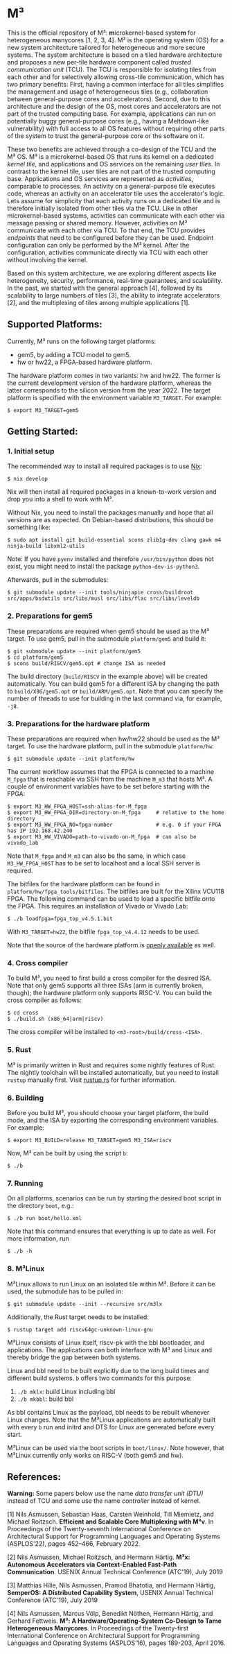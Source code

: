 M³
==

This is the official repository of M³: **m**icrokernel-based syste**m** for heterogeneous **m**anycores [1, 2, 3, 4]. M³ is the operating system (OS) for a new system architecture tailored for heterogeneous and more secure systems. The system architecture is based on a tiled hardware architecture and proposes a new per-tile hardware component called *trusted communication unit* (TCU). The TCU is responsible for isolating tiles from each other and for selectively allowing cross-tile communication, which has two primary benefits: First, having a common interface for all tiles simplifies the management and usage of heterogeneous tiles (e.g., collaboration between general-purpose cores and accelerators). Second, due to this architecture and the design of the OS, most cores and accelerators are not part of the trusted computing base. For example, applications can run on potentially buggy general-purpose cores (e.g., having a Meltdown-like vulnerability) with full access to all OS features without requiring other parts of the system to trust the general-purpose core or the software on it.

These two benefits are achieved through a co-design of the TCU and the M³ OS. M³ is a microkernel-based OS that runs its kernel on a dedicated *kernel tile*, and applications and OS services on the remaining *user tiles*. In contrast to the kernel tile, user tiles are not part of the trusted computing base. Applications and OS services are represented as *activities*, comparable to processes. An activity on a general-purpose tile executes code, whereas an activity on an accelerator tile uses the accelerator's logic. Lets assume for simplicity that each activity runs on a dedicated tile and is therefore initially isolated from other tiles via the TCU. Like in other microkernel-based systems, activities can communicate with each other via message passing or shared memory. However, activities on M³ communicate with each other via TCU. To that end, the TCU provides *endpoints* that need to be configured before they can be used. Endpoint configuration can only be performed by the M³ kernel. After the configuration, activities communicate directly via TCU with each other without involving the kernel.

Based on this system architecture, we are exploring different aspects like heterogeneity, security, performance, real-time guarantees, and scalability. In the past, we started with the general approach [4], followed by its scalability to large numbers of tiles [3], the ability to integrate accelerators [2], and the multiplexing of tiles among multiple applications [1].

Supported Platforms:
--------------------

Currently, M³ runs on the following target platforms:

- gem5, by adding a TCU model to gem5.
- hw or hw22, a FPGA-based hardware platform.

The hardware platform comes in two variants: hw and hw22. The former is the current development version of the hardware platform, whereas the latter corresponds to the silicon version from the year 2022. The target platform is specified with the environment variable `M3_TARGET`. For example:

    $ export M3_TARGET=gem5

Getting Started:
----------------

### 1. Initial setup

The recommended way to install all required packages is to use [Nix](https://nixos.org/):

    $ nix develop

Nix will then install all required packages in a known-to-work version and drop you into a shell to work with M³.

Without Nix, you need to install the packages manually and hope that all versions are as expected. On Debian-based distributions, this should be something like:

    $ sudo apt install git build-essential scons zlib1g-dev clang gawk m4 ninja-build libxml2-utils

Note: If you have `pyenv` installed and therefore `/usr/bin/python` does not exist, you might need to install the package `python-dev-is-python3`.

Afterwards, pull in the submodules:

    $ git submodule update --init tools/ninjapie cross/buildroot src/apps/bsdutils src/libs/musl src/libs/flac src/libs/leveldb

### 2. Preparations for gem5

These preparations are required when gem5 should be used as the M³ target. To use gem5, pull in the submodule `platform/gem5` and build it:

    $ git submodule update --init platform/gem5
    $ cd platform/gem5
    $ scons build/RISCV/gem5.opt # change ISA as needed

The build directory (`build/RISCV` in the example above) will be created automatically. You can build gem5 for a different ISA by changing the path to `build/X86/gem5.opt` or `build/ARM/gem5.opt`. Note that you can specify the number of threads to use for building in the last command via, for example, `-j8`.

### 3. Preparations for the hardware platform

These preparations are required when hw/hw22 should be used as the M³ target. To use the hardware platform, pull in the submodule `platform/hw`:

    $ git submodule update --init platform/hw

The current workflow assumes that the FPGA is connected to a machine `M_fpga` that is reachable via SSH from the machine `M_m3` that hosts M³. A couple of environment variables have to be set before starting with the FPGA:

    $ export M3_HW_FPGA_HOST=ssh-alias-for-M_fpga
    $ export M3_HW_FPGA_DIR=directory-on-M_fpga     # relative to the home directory
    $ export M3_HW_FPGA_NO=fpga-number              # e.g. 0 if your FPGA has IP 192.168.42.240
    $ export M3_HW_VIVADO=path-to-vivado-on-M_fpga  # can also be vivado_lab

Note that `M_fpga` and `M_m3` can also be the same, in which case `M3_HW_FPGA_HOST` has to be set to localhost and a local SSH server is required.

The bitfiles for the hardware platform can be found in `platform/hw/fpga_tools/bitfiles`. The bitfiles are built for the Xilinx VCU118 FPGA. The following command can be used to load a specific bitfile onto the FPGA. This requires an installation of Vivado or Vivado Lab:

    $ ./b loadfpga=fpga_top_v4.5.1.bit

With `M3_TARGET=hw22`, the bitfile `fpga_top_v4.4.12` needs to be used.

Note that the source of the hardware platform is [openly available](https://github.com/Barkhausen-Institut/M3-hardware) as well.

### 4. Cross compiler

To build M³, you need to first build a cross compiler for the desired ISA. Note that only gem5 supports all three ISAs (arm is currently broken, though); the hardware platform only supports RISC-V. You can build the cross compiler as follows:

    $ cd cross
    $ ./build.sh (x86_64|arm|riscv)

The cross compiler will be installed to ``<m3-root>/build/cross-<ISA>``.

### 5. Rust

M³ is primarily written in Rust and requires some nightly features of Rust. The nightly toolchain will be installed automatically, but you need to install `rustup` manually first. Visit [rustup.rs](https://rustup.rs/) for further information.

### 6. Building

Before you build M³, you should choose your target platform, the build mode, and the ISA by exporting the corresponding environment variables. For example:

    $ export M3_BUILD=release M3_TARGET=gem5 M3_ISA=riscv

Now, M³ can be built by using the script `b`:

    $ ./b

### 7. Running

On all platforms, scenarios can be run by starting the desired boot script in the directory `boot`, e.g.:

    $ ./b run boot/hello.xml

Note that this command ensures that everything is up to date as well. For more information, run

    $ ./b -h

### 8. M³Linux

M³Linux allows to run Linux on an isolated tile within M³. Before it can be used, the submodule has to be pulled in:

    $ git submodule update --init --recursive src/m3lx

Additionally, the Rust target needs to be installed:

    $ rustup target add riscv64gc-unknown-linux-gnu

M³Linux consists of Linux itself, riscv-pk with the bbl bootloader, and applications. The applications can both interface with M³ and Linux and thereby bridge the gap between both systems.

Linux and bbl need to be built explicitly due to the long build times and different build systems. `b` offers two commands for this purpose:

1. `./b mklx`: build Linux including bbl
2. `./b mkbbl`: build bbl

As bbl contains Linux as the payload, bbl needs to be rebuilt whenever Linux changes. Note that the M³Linux applications are automatically built with every `b` run and initrd and DTS for Linux are generated before every start.

M³Linux can be used via the boot scripts in `boot/linux/`. Note however, that M³Linux currently only works on RISC-V (both gem5 and hw).

References:
-----------

**Warning:** Some papers below use the name *data transfer unit (DTU)* instead of TCU and some use the name *controller* instead of kernel.

[1] Nils Asmussen, Sebastian Haas, Carsten Weinhold, Till Miemietz, and Michael Roitzsch. **Efficient and Scalable Core Multiplexing with M³v**. In Proceedings of the Twenty-seventh International Conference on Architectural Support for Programming Languages and Operating Systems (ASPLOS'22), pages 452–466, February 2022.

[2] Nils Asmussen, Michael Roitzsch, and Hermann Härtig. **M³x: Autonomous Accelerators via Context-Enabled Fast-Path Communication**. USENIX Annual Technical Conference (ATC'19), July 2019

[3] Matthias Hille, Nils Asmussen, Pramod Bhatotia, and Hermann Härtig, **SemperOS: A Distributed Capability System**, USENIX Annual Technical Conference (ATC'19), July 2019

[4] Nils Asmussen, Marcus Völp, Benedikt Nöthen, Hermann Härtig, and Gerhard Fettweis. **M³: A Hardware/Operating-System Co-Design to Tame Heterogeneous Manycores**. In Proceedings of the Twenty-first International Conference on Architectural Support for Programming Languages and Operating Systems (ASPLOS'16), pages 189-203, April 2016.
